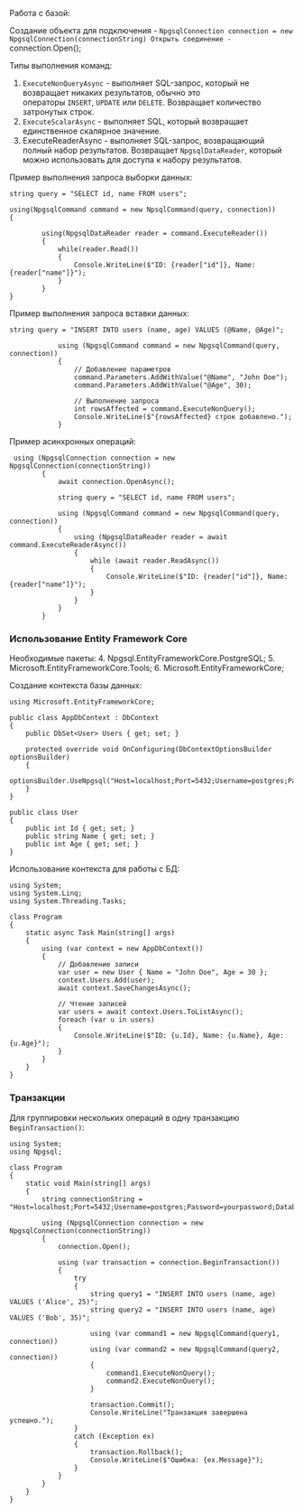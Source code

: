 Работа с базой:

Создание объекта для подключения - ``NpgsqlConnection connection = new NpgsqlConnection(connectionString)
Открыть соединение - ``connection.Open();

Типы выполнения команд:
1. `ExecuteNonQueryAsync` - выполняет SQL-запрос,  который не возвращает никаких результатов, обычно это операторы `INSERT`, `UPDATE` или `DELETE`. Возвращает количество затронутых строк.
2. `ExecuteScalarAsync` - выполняет SQL, который возвращает единственное скалярное значение.
3. ExecuteReaderAsync - выполняет SQL-запрос, возвращающий полный набор результатов. Возвращает `NpgsqlDataReader`, который можно использовать для доступа к набору результатов.

Пример выполнения запроса выборки данных:
```
string query = "SELECT id, name FROM users";

using(NpgsqlCommand command = new NpsqlCommand(query, connection))
{

		using(NpgsqlDataReader reader = command.ExecuteReader())
		{
			while(reader.Read())
			{
				Console.WriteLine($"ID: {reader["id"]}, Name: {reader["name"]}");
			}
		}
}
```

Пример выполнения запроса вставки данных:
```
string query = "INSERT INTO users (name, age) VALUES (@Name, @Age)";

            using (NpgsqlCommand command = new NpgsqlCommand(query, connection))
            {
                // Добавление параметров
                command.Parameters.AddWithValue("@Name", "John Doe");
                command.Parameters.AddWithValue("@Age", 30);

                // Выполнение запроса
                int rowsAffected = command.ExecuteNonQuery();
                Console.WriteLine($"{rowsAffected} строк добавлено.");
            }
```

Пример асинхронных операций:
```
 using (NpgsqlConnection connection = new NpgsqlConnection(connectionString))
        {
            await connection.OpenAsync();

            string query = "SELECT id, name FROM users";

            using (NpgsqlCommand command = new NpgsqlCommand(query, connection))
            {
                using (NpgsqlDataReader reader = await command.ExecuteReaderAsync())
                {
                    while (await reader.ReadAsync())
                    {
                        Console.WriteLine($"ID: {reader["id"]}, Name: {reader["name"]}");
                    }
                }
            }
        }
```

### Использование Entity Framework Core

Необходимые пакеты:
4. Npgsql.EntityFrameworkCore.PostgreSQL;
5. Microsoft.EntityFrameworkCore.Tools;
6. Microsoft.EntityFrameworkCore;

Создание контекста базы данных:
```
using Microsoft.EntityFrameworkCore;

public class AppDbContext : DbContext
{
    public DbSet<User> Users { get; set; }

    protected override void OnConfiguring(DbContextOptionsBuilder optionsBuilder)
    {
        optionsBuilder.UseNpgsql("Host=localhost;Port=5432;Username=postgres;Password=yourpassword;Database=yourdatabase");
    }
}

public class User
{
    public int Id { get; set; }
    public string Name { get; set; }
    public int Age { get; set; }
}
```

Использование контекста для работы с БД:
```
using System;
using System.Linq;
using System.Threading.Tasks;

class Program
{
    static async Task Main(string[] args)
    {
        using (var context = new AppDbContext())
        {
            // Добавление записи
            var user = new User { Name = "John Doe", Age = 30 };
            context.Users.Add(user);
            await context.SaveChangesAsync();

            // Чтение записей
            var users = await context.Users.ToListAsync();
            foreach (var u in users)
            {
                Console.WriteLine($"ID: {u.Id}, Name: {u.Name}, Age: {u.Age}");
            }
        }
    }
}
```

### Транзакции
Для группировки нескольких операций в одну транзакцию `BeginTransaction()`:

```
using System;
using Npgsql;

class Program
{
    static void Main(string[] args)
    {
        string connectionString = "Host=localhost;Port=5432;Username=postgres;Password=yourpassword;Database=yourdatabase";

        using (NpgsqlConnection connection = new NpgsqlConnection(connectionString))
        {
            connection.Open();

            using (var transaction = connection.BeginTransaction())
            {
                try
                {
                    string query1 = "INSERT INTO users (name, age) VALUES ('Alice', 25)";
                    string query2 = "INSERT INTO users (name, age) VALUES ('Bob', 35)";

                    using (var command1 = new NpgsqlCommand(query1, connection))
                    using (var command2 = new NpgsqlCommand(query2, connection))
                    {
                        command1.ExecuteNonQuery();
                        command2.ExecuteNonQuery();
                    }

                    transaction.Commit();
                    Console.WriteLine("Транзакция завершена успешно.");
                }
                catch (Exception ex)
                {
                    transaction.Rollback();
                    Console.WriteLine($"Ошибка: {ex.Message}");
                }
            }
        }
    }
}
```